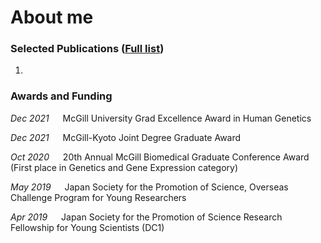# About me



### Selected Publications ([Full list](https://scholar.google.com/citations?hl=ja&user=rWjHHf4AAAAJ))
  
1. 



### Awards and Funding

_Dec 2021_ &emsp; McGill University Grad Excellence Award in Human Genetics 

_Dec 2021_ &emsp; McGill-Kyoto Joint Degree Graduate Award

_Oct 2020_ &emsp; 20th Annual McGill Biomedical Graduate Conference Award (First place in Genetics and Gene Expression category)

_May 2019_ &emsp; Japan Society for the Promotion of Science, Overseas Challenge Program for Young Researchers

_Apr 2019_ &emsp;	Japan Society for the Promotion of Science Research Fellowship for Young Scientists (DC1)
